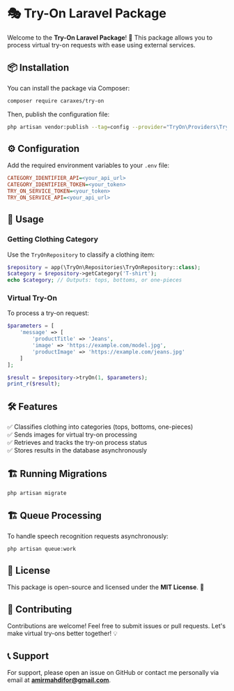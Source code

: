 # 🎭 Try-On Laravel Package

Welcome to the **Try-On Laravel Package**! 🚀 This package allows you to process virtual try-on requests with ease using external services. 

## 📦 Installation

You can install the package via Composer:

```sh
composer require caraxes/try-on
```

Then, publish the configuration file:

```sh
php artisan vendor:publish --tag=config --provider="TryOn\Providers\TryOnServiceProvider"
```

## ⚙️ Configuration

Add the required environment variables to your `.env` file:

```ini
CATEGORY_IDENTIFIER_API=<your_api_url>
CATEGORY_IDENTIFIER_TOKEN=<your_token>
TRY_ON_SERVICE_TOKEN=<your_token>
TRY_ON_SERVICE_API=<your_api_url>
```

## 🚀 Usage

### Getting Clothing Category

Use the `TryOnRepository` to classify a clothing item:

```php
$repository = app(\TryOn\Repositories\TryOnRepository::class);
$category = $repository->getCategory('T-shirt');
echo $category; // Outputs: tops, bottoms, or one-pieces
```

### Virtual Try-On

To process a try-on request:

```php
$parameters = [
    'message' => [
        'productTitle' => 'Jeans',
        'image' => 'https://example.com/model.jpg',
        'productImage' => 'https://example.com/jeans.jpg'
    ]
];

$result = $repository->tryOn(1, $parameters);
print_r($result);
```

## 🛠️ Features
✅ Classifies clothing into categories (tops, bottoms, one-pieces)  
✅ Sends images for virtual try-on processing  
✅ Retrieves and tracks the try-on process status  
✅ Stores results in the database asynchronously  

## 🏗 Running Migrations

```bash
php artisan migrate
```

## 🏗 Queue Processing
To handle speech recognition requests asynchronously:

```bash
php artisan queue:work
```

## 📜 License

This package is open-source and licensed under the **MIT License**. 🎉

## 🤝 Contributing

Contributions are welcome! Feel free to submit issues or pull requests. Let's make virtual try-ons better together! 💡

## 📞 Support
For support, please open an issue on GitHub or contact me personally via email at **amirmahdifor@gmail.com**.
